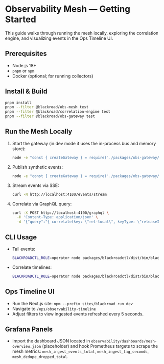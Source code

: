 # Observability Mesh — Getting Started

This guide walks through running the mesh locally, exploring the correlation engine, and visualizing events in the Ops
Timeline UI.

## Prerequisites

- Node.js 18+
- `pnpm` or `npm`
- Docker (optional; for running collectors)

## Install & Build

```bash
pnpm install
pnpm --filter @blackroad/obs-mesh test
pnpm --filter @blackroad/correlation-engine test
pnpm --filter @blackroad/obs-gateway test
```

## Run the Mesh Locally

1. Start the gateway (in dev mode it uses the in-process bus and memory store):

   ```bash
   node -e "const { createGateway } = require('./packages/obs-gateway/dist/index.js'); const gateway = createGateway(); console.log('Gateway ready');"
   ```

2. Publish synthetic events:

   ```bash
   node -e "const { createGateway } = require('./packages/obs-gateway/dist/index.js'); const { createEnvelope } = require('./packages/obs-mesh/dist/envelope.js'); const gateway = createGateway(); gateway.publish(createEnvelope({ ts: new Date(), source: 'audit', service: 'deploy', kind: 'audit', releaseId: 'rel-local', attrs: { action: 'deploy.create' } })); console.log('Emitted event');"
   ```

3. Stream events via SSE:

   ```bash
   curl -N http://localhost:4100/events/stream
   ```

4. Correlate via GraphQL query:

   ```bash
   curl -X POST http://localhost:4100/graphql \
     -H 'Content-Type: application/json' \
     -d '{"query":"{ correlate(key: \"rel-local\", keyType: \"releaseId\") { key notes timeline { source service kind } } }"}'
   ```

## CLI Usage

- Tail events:

  ```bash
  BLACKROADCTL_ROLE=operator node packages/blackroadctl/dist/bin/blackroadctl.js obs tail --filter '{"service":["control-plane-gateway"]}'
  ```

- Correlate timelines:

  ```bash
  BLACKROADCTL_ROLE=operator node packages/blackroadctl/dist/bin/blackroadctl.js obs correlate --key rel-local --keyType releaseId
  ```

## Ops Timeline UI

- Run the Next.js site: `npm --prefix sites/blackroad run dev`
- Navigate to `/ops/observability-timeline`
- Adjust filters to view ingested events refreshed every 5 seconds.

## Grafana Panels

- Import the dashboard JSON located in `observability/dashboards/mesh-overview.json` (placeholder) and hook Prometheus
  targets to scrape the mesh metrics: `mesh_ingest_events_total`, `mesh_ingest_lag_seconds`, `mesh_dedupe_dropped_total`.

